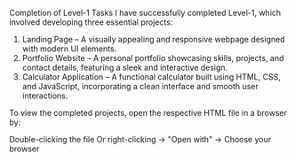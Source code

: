 Completion of Level-1 Tasks
I have successfully completed Level-1, which involved developing three essential projects:

1. Landing Page – A visually appealing and responsive webpage designed with modern UI elements.
2. Portfolio Website – A personal portfolio showcasing skills, projects, and contact details, featuring a sleek and interactive design.
3. Calculator Application – A functional calculator built using HTML, CSS, and JavaScript, incorporating a clean interface and smooth user interactions.

To view the completed projects, open the respective HTML file in a browser by:

Double-clicking the file
Or right-clicking → "Open with" → Choose your browser
